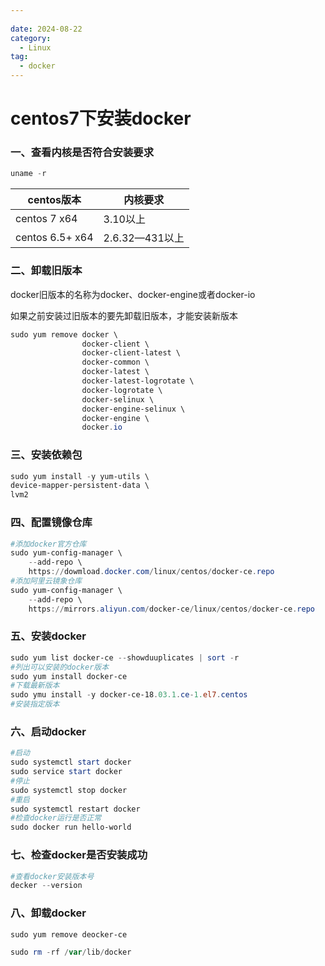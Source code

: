 ```yaml
---
 
date: 2024-08-22
category:
  - Linux
tag:
  - docker
---
```

# centos7下安装docker

### 一、查看内核是否符合安装要求

```powershell
uname -r
```

| centos版本      | 内核要求       |
| --------------- | -------------- |
| centos 7 x64    | 3.10以上       |
| centos 6.5+ x64 | 2.6.32—431以上 |

### 二、卸载旧版本

docker旧版本的名称为docker、docker-engine或者docker-io

如果之前安装过旧版本的要先卸载旧版本，才能安装新版本

```powershell
sudo yum remove docker \
				docker-client \
				docker-client-latest \
				docker-common \
				docker-latest \
				docker-latest-logrotate \
				docker-logrotate \
				docker-selinux \
				docker-engine-selinux \
				docker-engine \
				docker.io
```

### 三、安装依赖包

```powershell
sudo yum install -y yum-utils \
device-mapper-persistent-data \
lvm2
```

### 四、配置镜像仓库

```powershell
#添加docker官方仓库
sudo yum-config-manager \
	--add-repo \
	https://dowmload.docker.com/linux/centos/docker-ce.repo
#添加阿里云镜象仓库
sudo yum-config-manager \
	--add-repo \
	https://mirrors.aliyun.com/docker-ce/linux/centos/docker-ce.repo
```

### 五、安装docker

```powershell
sudo yum list docker-ce --showduuplicates | sort -r
#列出可以安装的docker版本
sudo yum install docker-ce
#下载最新版本
sudo ymu install -y docker-ce-18.03.1.ce-1.el7.centos
#安装指定版本
```

### 六、启动docker

```powershell
#启动
sudo systemctl start docker
sudo service start docker
#停止
sudo systemctl stop docker
#重启
sudo systemctl restart docker
#检查docker运行是否正常
sudo docker run hello-world
```

### 七、检查docker是否安装成功

```powershell
#查看docker安装版本号
decker --version
```

### 八、卸载docker

```powershell
sudo yum remove deocker-ce

sudo rm -rf /var/lib/docker
```





